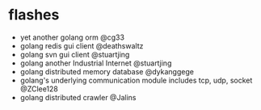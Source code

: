 # flashes

- yet another golang orm @cg33
- golang redis gui client @deathswaltz
- golang svn gui client @stuartjing
- golang another Industrial Internet @stuartjing
- golang distributed memory database @dykanggege
- golang's underlying communication module includes tcp, udp, socket @ZClee128
- golang distributed crawler @Jalins
